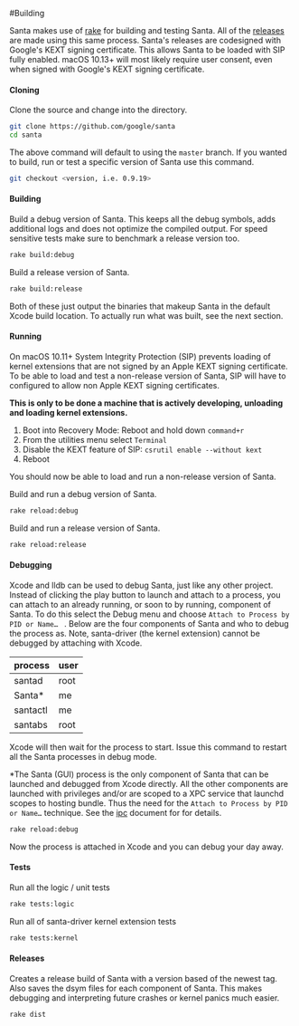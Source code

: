 

#Building

Santa makes use of [rake](https://ruby.github.io/rake/) for building and testing Santa. All of the [releases](https://github.com/google/santa/releases) are made using this same process. Santa's releases are codesigned with Google's KEXT signing certificate. This allows Santa to be loaded with SIP fully enabled. macOS 10.13+ will most likely require user consent, even when signed with Google's KEXT signing certificate.

#### Cloning

Clone the source and change into the directory.

```sh
git clone https://github.com/google/santa
cd santa
```

The above command will default to using the `master` branch. If you wanted to build, run or test a specific version of Santa use this command.

```sh
git checkout <version, i.e. 0.9.19>
```

#### Building

Build a debug version of Santa. This keeps all the debug symbols, adds additional logs and does not optimize the compiled output. For speed sensitive tests make sure to benchmark a release version too.

```sh
rake build:debug
```

Build a release version of Santa.

```sh
rake build:release
```

Both of these just output the binaries that makeup Santa in the default Xcode build location. To actually run  what was built, see the next section.

#### Running

On macOS 10.11+ System Integrity Protection (SIP) prevents loading of kernel extensions that are not signed by an Apple KEXT signing certificate. To be able to load and test a non-release version of Santa, SIP will have to configured to allow non Apple KEXT signing certificates.

__This is only to be done a machine that is actively developing, unloading and loading kernel extensions.__

1. Boot into Recovery Mode: Reboot and hold down `command+r`
2. From the utilities menu select `Terminal`
3. Disable the KEXT feature of SIP: `csrutil enable --without kext`
4. Reboot

You should now be able to load and run a non-release version of Santa.

Build and run a debug version of Santa.

```sh
rake reload:debug
```

Build and run a release version of Santa.

```sh
rake reload:release
```

#### Debugging

Xcode and lldb can be used to debug Santa, just like any other project. Instead of clicking the play button to launch and attach to a process, you can attach to an already running, or soon to by running, component of Santa. To do this select the Debug menu and choose `Attach to Process by PID or Name… ` . Below are the four components of Santa and who to debug the process as. Note, santa-driver (the kernel extension) cannot be debugged by attaching with Xcode.

| process  | user |
| -------- | ---- |
| santad   | root |
| Santa*   | me   |
| santactl | me   |
| santabs  | root |

Xcode will then wait for the process to start. Issue this command to restart all the Santa processes in debug mode.

*The Santa (GUI) process is the only component of Santa that can be launched and debugged from Xcode directly. All the other components are launched with privileges and/or are scoped to a XPC service that launchd scopes to hosting bundle. Thus the need for the `Attach to Process by PID or Name…` technique.  See the [ipc](../details/ipc.md) document for for details.

```sh
rake reload:debug
```

Now the process is attached in Xcode and you can debug your day away.

#### Tests

Run all the logic / unit tests

```sh
rake tests:logic
```

Run all of santa-driver kernel extension tests

```sh
rake tests:kernel
```

#### Releases

Creates a release build of Santa with a version based of the newest tag. Also saves the dsym files for each component of Santa. This makes debugging and interpreting future crashes or kernel panics much easier.

```sh
rake dist
```
